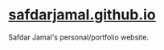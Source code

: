 # [safdarjamal.github.io](https://safdarjamal.github.io)

Safdar Jamal's personal/portfolio website.

